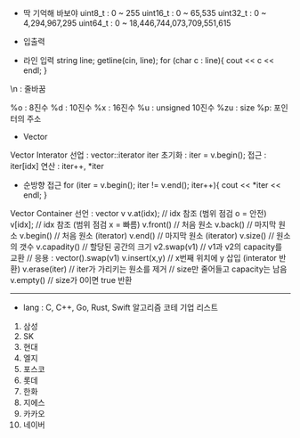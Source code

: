- 딱 기억해 바보야 
uint8_t : 0 ~ 255
uint16_t : 0 ~ 65,535
uint32_t : 0 ~ 4,294,967,295
uint64_t : 0 ~ 18,446,744,073,709,551,615

- 입출력
* 라인 입력
string line;
getline(cin, line);
for (char c : line){
    cout << c << endl;
}

\n : 줄바꿈

%o : 8진수
%d : 10진수
%x : 16진수
%u : unsigned 10진수
%zu : size
%p: 포인터의 주소

- Vector

Vector Interator
선업 : vector<data type>::iterator iter
초기화 : iter = v.begin();
접근 : iter[idx]
연산 : iter++, *iter
* 순방향 접근
for (iter = v.begin(); iter != v.end(); iter++){
    cout << *iter << endl;
}

Vector Container
선언 : vector<data type> v
v.at(idx);      // idx 참조 (범위 점검 o = 안전)
v[idx];         // idx 참조 (범위 점검 x = 빠름)
v.front()       // 처음 원소
v.back()        // 마지막 원소
v.begin()       // 처음 원소 (iterator)
v.end()         // 마지막 원소 (iterator)
v.size()        // 원소의 갯수
v.capadity()    // 할당된 공간의 크기
v2.swap(v1)     // v1과 v2의 capacity를 교환 
                // 응용 : vector<int>().swap(v1)
v.insert(x,y)   // x번째 위치에 y 삽입 (interator 반환)
v.erase(iter)   // iter가 가리키는 원소를 제거
                // size만 줄어들고 capacity는 남음
v.empty()       // size가 0이면 true 반환

---

- lang : C, C++, Go, Rust, Swift
알고리즘 코테 기업 리스트

1. 삼성
2. SK
3. 현대
4. 엘지
5. 포스코
6. 롯데
7. 한화
8. 지에스
9. 카카오
10. 네이버
